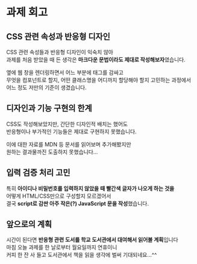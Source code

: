 # 과제 회고

## CSS 관련 속성과 반응형 디자인

CSS 관련 속성들과 반응형 디자인이 익숙치 않아  
과제를 처음 받았을 때 든 생각은 **마크다운 문법이라도 제대로 작성해보자**였습니다.

옆에 웹 창을 렌더링하면서 어느 부분에 태그를 감싸고  
무엇을 컴포넌트로 할지, 어떤 클래스명을 어디까지 할당해야 할지 고민하는 과정에서  
어느 정도 저만의 기준이 생겼습니다.

## 디자인과 기능 구현의 한계

CSS도 작성해보았지만, 간단한 디자인적 배치는 했어도  
반응형이나 부가적인 기능들은 제대로 구현하지 못했습니다.

이에 대한 자료를 MDN 등 문서를 읽어보며 추가해봤지만  
원하는 결과물까진 도출하지 못했습니다...

## 입력 검증 처리 고민

특히 **아이디나 비밀번호를 입력하지 않았을 때 빨간색 글자가 나오게 하는 것을**  
어떻게 HTML/CSS만으로 구성할지 모르겠어서  
결국 **script로 감싼 아주 작은(?) JavaScript 문을 작성**했습니다.

## 앞으로의 계획

시간이 된다면 **반응형 관련 도서를 학교 도서관에서 대여해서 읽어볼 계획**입니다  
마침 오늘 과제를 한 날로부터 월요일까지 연휴이니  
커피 한 잔 사 들고 도서관에서 책을 읽을 생각에 벌써 기대되네요...^^
